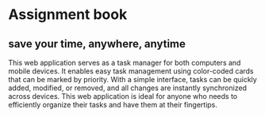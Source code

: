 # Assignment book 

## save your time, anywhere, anytime 

This web application serves as a task manager for both computers and mobile devices. It enables easy task management using color-coded cards that can be marked by priority. With a simple interface, tasks can be quickly added, modified, or removed, and all changes are instantly synchronized across devices. This web application is ideal for anyone who needs to efficiently organize their tasks and have them at their fingertips.




